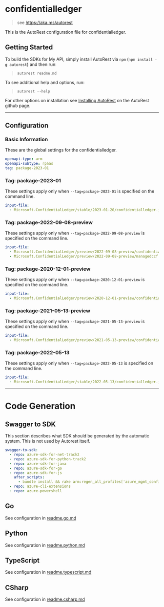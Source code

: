 # confidentialledger

> see https://aka.ms/autorest

This is the AutoRest configuration file for confidentialledger.

## Getting Started

To build the SDKs for My API, simply install AutoRest via `npm` (`npm install -g autorest`) and then run:

> `autorest readme.md`

To see additional help and options, run:

> `autorest --help`

For other options on installation see [Installing AutoRest](https://aka.ms/autorest/install) on the AutoRest github page.

---

## Configuration

### Basic Information

These are the global settings for the confidentialledger.

``` yaml
openapi-type: arm
openapi-subtype: rpaas
tag: package-2023-01
```


### Tag: package-2023-01

These settings apply only when `--tag=package-2023-01` is specified on the command line.

```yaml $(tag) == 'package-2023-01'
input-file:
  - Microsoft.ConfidentialLedger/stable/2023-01-20/confidentialledger.json
```
### Tag: package-2022-09-08-preview

These settings apply only when `--tag=package-2022-09-08-preview` is specified on the command line.

``` yaml $(tag) == 'package-2022-09-08-preview'
input-file:
  - Microsoft.ConfidentialLedger/preview/2022-09-08-preview/confidentialledger.json
  - Microsoft.ConfidentialLedger/preview/2022-09-08-preview/managedccf.json
```

### Tag: package-2020-12-01-preview

These settings apply only when `--tag=package-2020-12-01-preview` is specified on the command line.

``` yaml $(tag) == 'package-2020-12-01-preview'
input-file:
  - Microsoft.ConfidentialLedger/preview/2020-12-01-preview/confidentialledger.json
```

### Tag: package-2021-05-13-preview

These settings apply only when `--tag=package-2021-05-13-preview` is specified on the command line.

``` yaml $(tag) == 'package-2021-05-13-preview'
input-file:
  - Microsoft.ConfidentialLedger/preview/2021-05-13-preview/confidentialledger.json
```

### Tag: package-2022-05-13

These settings apply only when `--tag=package-2022-05-13` is specified on the command line.

``` yaml $(tag) == 'package-2022-05-13'
input-file:
  - Microsoft.ConfidentialLedger/stable/2022-05-13/confidentialledger.json
```

---

# Code Generation

## Swagger to SDK

This section describes what SDK should be generated by the automatic system.
This is not used by Autorest itself.

``` yaml $(swagger-to-sdk)
swagger-to-sdk:
  - repo: azure-sdk-for-net-track2
  - repo: azure-sdk-for-python-track2
  - repo: azure-sdk-for-java
  - repo: azure-sdk-for-go
  - repo: azure-sdk-for-js
    after_scripts:
      - bundle install && rake arm:regen_all_profiles['azure_mgmt_confidentialledger']
  - repo: azure-cli-extensions
  - repo: azure-powershell
```

## Go

See configuration in [readme.go.md](./readme.go.md)

## Python

See configuration in [readme.python.md](./readme.python.md)

## TypeScript

See configuration in [readme.typescript.md](./readme.typescript.md)

## CSharp

See configuration in [readme.csharp.md](./readme.csharp.md)
